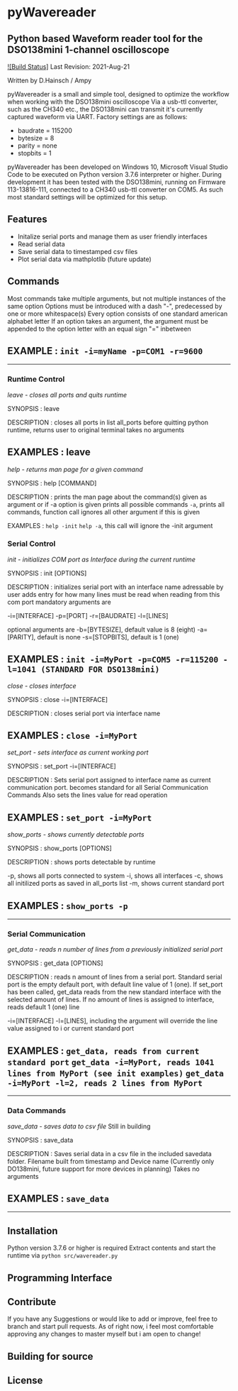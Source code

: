# pyWavereader
## Python based Waveform reader tool for the DSO138mini 1-channel oscilloscope

[![Build Status]]()
Last Revision: 2021-Aug-21

Written by D.Hainsch / Ampy 

pyWavereader is a small and simple tool, designed to optimize the workflow when working with the DSO138mini oscilloscope
Via a usb-ttl converter, such as the CH340 etc., the DSO138mini can transmit it's currently captured waveform via UART.
Factory settings are as follows:
- baudrate = 115200
- bytesize = 8
- parity = none
- stopbits = 1

pyWavereader has been developed on Windows 10, Microsoft Visual Studio Code to be executed on Python version 3.7.6 interpreter or higher.
During development it has been tested with the DSO138mini, running on Firmware 113-13816-111, connected to a CH340 usb-ttl converter on COM5.
As such most standard settings will be optimized for this setup.

## **Features**
- Initalize serial ports and manage them as user friendly interfaces
- Read serial data
- Save serial data to timestamped csv files
- Plot serial data via mathplotlib (future update)

## **Commands**

Most commands take multiple arguments, but not multiple instances of the same option
Options must be introduced with a dash "-", predecessed by one or more whitespace(s)
Every option consists of one standard american alphabet letter
If an option takes an argument, the argument must be appended to the option letter with an equal sign "=" inbetween

EXAMPLE
: `init -i=myName -p=COM1 -r=9600`
---
---
### Runtime Control

*leave - closes all ports and quits runtime*

SYNOPSIS
: leave

DESCRIPTION
: closes all ports in list all_ports before quitting python runtime, returns user to original terminal
takes no arguments

EXAMPLES
: leave
---
*help - returns man page for a given command*

SYNOPSIS
: help [COMMAND]

DESCRIPTION
: prints the man page about the command(s) given as argument or if -a option is given prints all possible commands
`-a`, prints all commands, function call ignores all other argument if this is given

EXAMPLES
: `help -init`
 `help -a`, this call will ignore the -init argument

### Serial Control

*init - initializes COM port as Interface during the current runtime*

SYNOPSIS
: init [OPTIONS]

DESCRIPTION
: initializes serial port with an interface name adressable by user
adds entry for how many lines must be read when reading from this com port
mandatory arguments are

-i=[INTERFACE]
-p=[PORT]
-r=[BAUDRATE]
-l=[LINES]

optional arguments are
-b=[BYTESIZE], default value is 8 (eight)
-a=[PARITY], default is none
-s=[STOPBITS], default is 1 (one)

EXAMPLES 
: `init -i=MyPort -p=COM5 -r=115200 -l=1041 (STANDARD FOR DSO138mini)`
---
*close - closes interface*

SYNOPSIS
: close -i=[INTERFACE]

DESCRIPTION
: closes serial port via interface name

EXAMPLES
: `close -i=MyPort`
---
*set_port - sets interface as current working port*

SYNOPSIS
: set_port -i=[INTERFACE]

DESCRIPTION
: Sets serial port assigned to interface name as current communication port. becomes standard for all Serial Communication Commands
Also sets the lines value for read operation

EXAMPLES
: `set_port -i=MyPort`
---
*show_ports - shows currently detectable ports*

SYNOPSIS
: show_ports [OPTIONS]

DESCRIPTION
: shows ports detectable by runtime

-p, shows all ports connected to system
-i, shows all interfaces
-c, shows all initilized ports as saved in all_ports list
-m, shows current standard port

EXAMPLES
: `show_ports -p `
---
---
### Serial Communication

*get_data - reads n number of lines from a previously initialized serial port*

SYNOPSIS
: get_data [OPTIONS]

DESCRIPTION
: reads n amount of lines from a serial port. Standard serial port is the empty default port, with default line value of 1 (one).
If set_port has been called, get_data reads from the new standard interface with the selected amount of lines. If no amount of lines is assigned to interface, reads default 1 (one) line


-i=[INTERFACE]
-l=[LINES], including the argument will override the line value assigned to i or current standard port

EXAMPLES
: `get_data, reads from current standard port`
`get_data -i=MyPort, reads 1041 lines from MyPort (see init examples)`
`get_data -i=MyPort -l=2, reads 2 lines from MyPort`
---
---
### Data Commands

*save_data - saves data to csv file* Still in building

SYNOPSIS
: save_data

DESCRIPTION
: Saves serial data in a csv file in the included savedata folder. Filename built from timestamp and Device name (Currently only DO138mini,  future support for more devices in planning)
Takes no arguments

EXAMPLES
: `save_data`
---
---
## **Installation**
Python version 3.7.6 or higher is required
Extract contents and start the runtime via 
`python src/wavereader.py`

## Programming Interface

## Contribute
If you have any Suggestions or would like to add or improve, feel free to branch and start pull requests. As of right now, i feel most comfortable approving any changes to master myself but i am open to change!

## Building for source

## License
